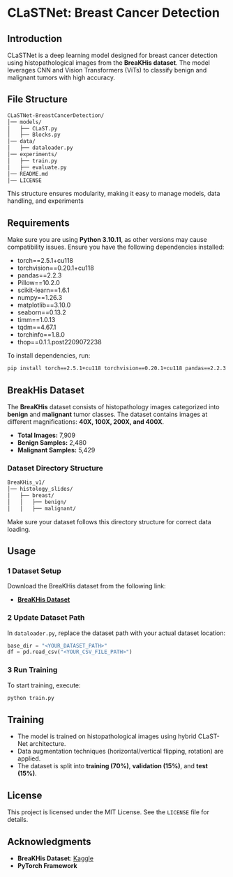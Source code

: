 # CLaSTNet: Breast Cancer Detection

## Introduction
CLaSTNet is a deep learning model designed for breast cancer detection using histopathological images from the **BreaKHis dataset**. The model leverages CNN and Vision Transformers (ViTs) to classify benign and malignant tumors with high accuracy.

## File Structure  

```bash
CLaSTNet-BreastCancerDetection/
│── models/
│   ├── CLaST.py
│   ├── Blocks.py
│── data/
│   ├── dataloader.py
│── experiments/
│   ├── train.py
│   ├── evaluate.py
│── README.md
│── LICENSE
```

This structure ensures modularity, making it easy to manage models, data handling, and experiments

## Requirements
Make sure you are using **Python 3.10.11**, as other versions may cause compatibility issues.
Ensure you have the following dependencies installed:

- torch==2.5.1+cu118  
- torchvision==0.20.1+cu118  
- pandas==2.2.3  
- Pillow==10.2.0  
- scikit-learn==1.6.1  
- numpy==1.26.3  
- matplotlib==3.10.0  
- seaborn==0.13.2  
- timm==1.0.13  
- tqdm==4.67.1  
- torchinfo==1.8.0  
- thop==0.1.1.post2209072238  


To install dependencies, run:
```bash
pip install torch==2.5.1+cu118 torchvision==0.20.1+cu118 pandas==2.2.3 numpy==1.26.3 Pillow==10.2.0 scikit-learn==1.6.1 matplotlib==3.10.0 seaborn==0.13.2 timm==1.0.13 tqdm==4.67.1 torchinfo==1.8.0 thop==0.1.1.post2209072238
```


## BreakHis Dataset  
The **BreaKHis** dataset consists of histopathology images categorized into **benign** and **malignant** tumor classes. The dataset contains images at different magnifications: **40X, 100X, 200X, and 400X**.  

- **Total Images:** 7,909  
- **Benign Samples:** 2,480  
- **Malignant Samples:** 5,429  

### Dataset Directory Structure  

```bash
BreaKHis_v1/
│── histology_slides/
│   ├── breast/
│   │   ├── benign/
│   │   ├── malignant/
```

Make sure your dataset follows this directory structure for correct data loading.

## Usage
### 1️ **Dataset Setup**
Download the BreaKHis dataset from the following link:
- **[BreaKHis Dataset](https://www.kaggle.com/datasets/ambarish/breakhis)**

### 2️ **Update Dataset Path**
In `dataloader.py`, replace the dataset path with your actual dataset location:
```python
base_dir = "<YOUR_DATASET_PATH>"
df = pd.read_csv("<YOUR_CSV_FILE_PATH>")
```

### 3️ **Run Training**
To start training, execute:
```bash
python train.py
```

## Training
- The model is trained on histopathological images using hybrid CLaST-Net architecture.
- Data augmentation techniques (horizontal/vertical flipping, rotation) are applied.
- The dataset is split into **training (70%)**, **validation (15%)**, and **test (15%)**.

## License
This project is licensed under the MIT License. See the `LICENSE` file for details.

## Acknowledgments
- **BreaKHis Dataset**: [Kaggle](https://www.kaggle.com/datasets/ambarish/breakhis)
- **PyTorch Framework** 

